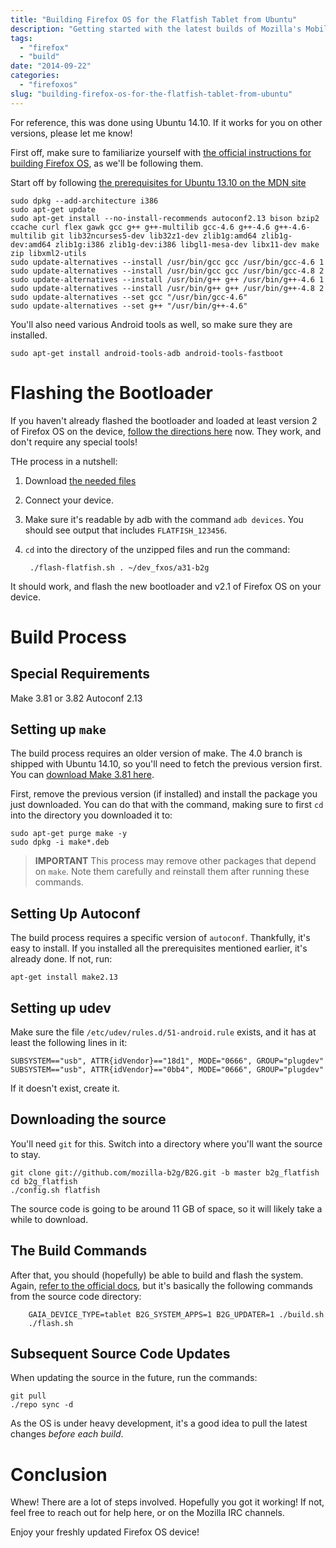 ```yaml
---
title: "Building Firefox OS for the Flatfish Tablet from Ubuntu"
description: "Getting started with the latest builds of Mozilla's Mobile Operating System"
tags:
  - "firefox"
  - "build"
date: "2014-09-22"
categories:
  - "firefoxos"
slug: "building-firefox-os-for-the-flatfish-tablet-from-ubuntu"
---
```


For reference, this was done using Ubuntu 14.10. If it works for you on other versions, please let me know!

First off, make sure to familiarize yourself with [the official instructions for building Firefox OS](https://wiki.mozilla.org/FirefoxOS/TCP/Patching), as we'll be following them.

Start off by following [the prerequisites for Ubuntu 13.10 on the MDN site](https://developer.mozilla.org/en-US/Firefox_OS/Firefox_OS_build_prerequisites#Ubuntu_13.10)

	sudo dpkg --add-architecture i386
	sudo apt-get update
    sudo apt-get install --no-install-recommends autoconf2.13 bison bzip2 ccache curl flex gawk gcc g++ g++-multilib gcc-4.6 g++-4.6 g++-4.6-multilib git lib32ncurses5-dev lib32z1-dev zlib1g:amd64 zlib1g-dev:amd64 zlib1g:i386 zlib1g-dev:i386 libgl1-mesa-dev libx11-dev make zip libxml2-utils 
	sudo update-alternatives --install /usr/bin/gcc gcc /usr/bin/gcc-4.6 1 
	sudo update-alternatives --install /usr/bin/gcc gcc /usr/bin/gcc-4.8 2 
	sudo update-alternatives --install /usr/bin/g++ g++ /usr/bin/g++-4.6 1 
	sudo update-alternatives --install /usr/bin/g++ g++ /usr/bin/g++-4.8 2 
	sudo update-alternatives --set gcc "/usr/bin/gcc-4.6" 
	sudo update-alternatives --set g++ "/usr/bin/g++-4.6"

You'll also need various Android tools as well, so make sure they are installed.

	sudo apt-get install android-tools-adb android-tools-fastboot
    

# Flashing the Bootloader

If you haven't already flashed the bootloader and loaded at least version 2 of Firefox OS on the device, [follow the directions here](http://openmoz.wordpress.com/2014/07/13/flash-firefox-os-2-1-into-your-tablet/) now. They work, and don't require any special tools!

THe process in a nutshell:

1. Download [the needed files](https://www.dropbox.com/sh/b2py1btcwstqldl/AAB7RSLHNYoUJYJjHrH8YrPCa/stable)
2. Connect your device.
3. Make sure it's readable by adb with the command `adb devices`. You should see output that includes `FLATFISH_123456`.
4. `cd` into the directory of the unzipped files and run the command:

		./flash-flatfish.sh . ~/dev_fxos/a31-b2g


It should work, and flash the new bootloader and v2.1 of Firefox OS on your device.

# Build Process

## Special Requirements

Make 3.81 or 3.82
Autoconf 2.13

## Setting up `make`

The build process requires an older version of make. The 4.0 branch is shipped with Ubuntu 14.10, so you'll need to fetch the previous version first. You can [download Make 3.81 here](http://packages.ubuntu.com/trusty/make).

First, remove the previous version (if installed) and install the package you just downloaded. You can do that with the command, making sure to first `cd` into the directory you downloaded it to:

	sudo apt-get purge make -y
	sudo dpkg -i make*.deb

> **IMPORTANT** This process may remove other packages that depend on `make`. Note them carefully and reinstall them after running these commands.



## Setting Up Autoconf

The build process requires a specific version of `autoconf`. Thankfully, it's easy to install. If you installed all the prerequisites mentioned earlier, it's already done. If not, run: 
    
    apt-get install make2.13

## Setting up udev

Make sure the file `/etc/udev/rules.d/51-android.rule` exists, and it has at least the following lines in it:

	SUBSYSTEM=="usb", ATTR{idVendor}=="18d1", MODE="0666", GROUP="plugdev"
	SUBSYSTEM=="usb", ATTR{idVendor}=="0bb4", MODE="0666", GROUP="plugdev"

If it doesn't exist, create it.


## Downloading the source

You'll need `git` for this. Switch into a directory where you'll want the source to stay.

	git clone git://github.com/mozilla-b2g/B2G.git -b master b2g_flatfish
	cd b2g_flatfish
    ./config.sh flatfish
    
The source code is going to be around 11 GB of space, so it will likely take a while to download.

## The Build Commands

After that, you should (hopefully) be able to build and flash the system. Again, [refer to the official docs](https://wiki.mozilla.org/FirefoxOS/TCP/Patching#Start_to_build_flatfish), but it's basically the following commands from the source code directory:

		GAIA_DEVICE_TYPE=tablet B2G_SYSTEM_APPS=1 B2G_UPDATER=1 ./build.sh
        ./flash.sh
        
## Subsequent Source Code Updates

When updating the source in the future, run the commands:

	git pull
	./repo sync -d
    
As the OS is under heavy development, it's a good idea to pull the latest changes *before each build*.

# Conclusion

Whew! There are a lot of steps involved. Hopefully you got it working! If not, feel free to reach out for help here, or on the Mozilla IRC channels. 

Enjoy your freshly updated Firefox OS device!